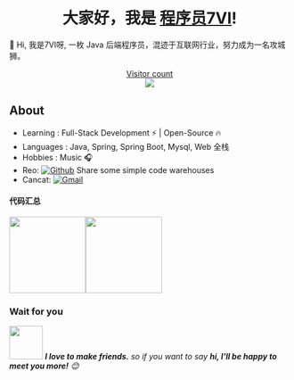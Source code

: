 <h1 align="center">大家好，我是 <a href="https://github.com/Venom-lemon">程序员7VI</a>!</h1>
👋 Hi, 我是7VI呀, 一枚 Java 后端程序员，混迹于互联网行业，努力成为一名攻城狮。

<a href="https://alili.tech"><p align="center"> Visitor count<br> <img src="https://profile-counter.glitch.me/Venom-lemon/count.svg" /></a>

## About

- Learning :  Full-Stack Development :zap: | Open-Source :fire: 
- Languages  : Java, Spring, Spring Boot, Mysql, Web 全栈
- Hobbies : Music :headphones:
- Reo: [![Github](https://img.shields.io/badge/-Github-000?style=flat&logo=Github&logoColor=white)](https://github.com/7VVI) Share some simple code warehouses
- Cancat: [![Gmail](https://img.shields.io/badge/-Gmail-c14438?style=flat&logo=Gmail&logoColor=white)](mc1753343931@gmail.com) 

#### 代码汇总	

<img align="" height="137px"  src="https://github-readme-stats.vercel.app/api?username=7VVI&hide_title=true&hide_border=true&show_icons=true&include_all_commits=true&line_height=21&bg_color=0,EC6C6C,FFD479,FFFC79,73FA79&theme=graywhite&locale=cn" /><img align="" height="137px"  src="https://github-readme-stats.vercel.app/api/top-langs/?username=7VVI&hide_title=true&hide_border=true&layout=compact&bg_color=0,73FA79,73FDFF,D783FF&theme=graywhite&locale=cn" />

### Wait for you

<img src="https://media.giphy.com/media/LnQjpWaON8nhr21vNW/giphy.gif" width="60"> <em><b>I love to make friends.</b> so if you want to say <b>hi, I'll be happy to meet you more!</b> 😊</em>

